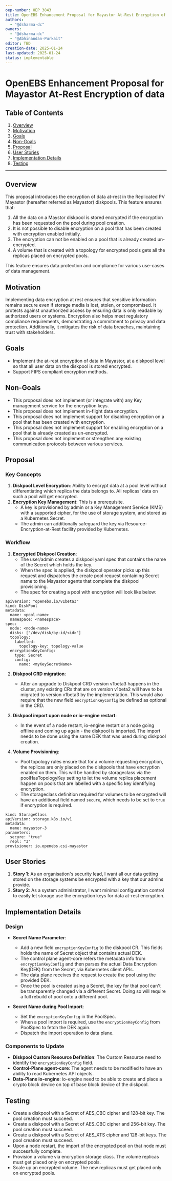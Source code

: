 ```yaml
---
oep-number: OEP 3843
title: OpenEBS Enhancement Proposal for Mayastor At-Rest Encryption of data
authors:
  - "@dsharma-dc"
owners:
  - "@dsharma-dc"
  - "@Abhinandan-Purkait"
editor: TBD
creation-date: 2025-01-24
last-updated: 2025-01-24
status: implementable
---
```


# OpenEBS Enhancement Proposal for Mayastor At-Rest Encryption of data

## Table of Contents

1. [Overview](#overview)
2. [Motivation](#motivation)
3. [Goals](#goals)
4. [Non-Goals](#non-goals)
5. [Proposal](#proposal)
6. [User Stories](#user-stories)
7. [Implementation Details](#implementation-details)
8. [Testing](#testing)

---

## Overview

This proposal introduces the encryption of data at-rest in the Replicated PV Mayastor (hereafter referred as Mayastor) diskpools. This feature ensures that:

1. All the data on a Maystor diskpool is stored encrypted if the encryption has been requested on the pool during pool creation.
2. It is not possible to disable encryption on a pool that has been created with encryption enabled initially.
3. The encryption can not be enabled on a pool that is already created un-encrypted.
4. A volume that is created with a topology for encrypted pools gets all the replicas placed on encrypted pools.

This feature ensures data protection and compliance for various use-cases of data management.

## Motivation

Implementing data encryption at rest ensures that sensitive information remains secure even if storage media is lost, stolen, or compromised. It protects against unauthorized access by ensuring data is only readable by authorized users or systems. Encryption also helps meet regulatory compliance requirements, demonstrating a commitment to privacy and data protection. Additionally, it mitigates the risk of data breaches, maintaining trust with stakeholders.

## Goals

- Implement the at-rest encryption of data in Mayastor, at a diskpool level so that all user data on the diskpool is stored encrypted.
- Support FIPS compliant encryption methods.

## Non-Goals

- This proposal does not implement (or integrate with) any Key management service for the encryption keys.
- This proposal does not implement in-flight data encryption.
- This proposal does not implement support for disabling encryption on a pool that has been created with encryption.
- This proposal does not implement support for enabling encryption on a pool that is already created as un-encrypted.
- This proposal does not implement or strengthen any existing communication protocols between various services.

## Proposal

### Key Concepts

1. **Diskpool Level Encryption**: Ability to encrypt data at a pool level without differentiating which replica the data belongs to. All replicas' data on such a pool will get encrypted.
2. **Encryption Key Management**: This is a prerequisite.
   - A key is provisioned by admin or a Key Management Service (KMS) with a supported cipher, for the use of storage system, and stored as a Kubernetes Secret.
   - The admin can additionally safeguard the key via Resource-Encryption-at-Rest facility provided by Kubernetes.

### Workflow

1. **Encrypted Diskpool Creation**:
   - The user/admin creates a diskpool yaml spec that contains the name of the Secret which holds the key.
   - When the spec is applied, the diskpool operator picks up this request and dispatches the create pool request containing Secret name to the Mayastor agents that complete the diskpool provisioning.
   - The spec for creating a pool with encryption will look like below:

```
apiVersion: "openebs.io/v1beta3"
kind: DiskPool
metadata:
  name: <pool-name>
  namespace: <namespace>
spec:
  node: <node-name>
  disks: ["/dev/disk/by-id/<id>"]
  topology:
    labelled:
      topology-key: topology-value
  encryptionKeyConfig:
    type: Secret
    config:
      name: <myKeySecretName>
```
2. **Diskpool CRD migration**:
   - After an upgrade to Diskpool CRD version v1beta3 happens in the cluster, any existing CRs that are on version v1beta2 will have to be migrated to version v1beta3 by the implementation. This would also require that the new field `encryptionKeyConfig` be defined as optional in the CRD.

3. **Diskpool import upon node or io-engine restart**:
   - In the event of a node restart, io-engine restart or a node going offline and coming up again - the diskpool
   is imported. The import needs to be done using the same DEK that was used during diskpool creation.

4. **Volume Provisioning**:
   - Pool topology rules ensure that for a volume requesting encryption, the replicas are only placed on the diskpools that have
   encryption enabled on them. This will be handled by storageclass via the poolHasTopologyKey setting to let the volume replica placement happen on pools that are labelled with a specific key identifying encryption.
   - The storageclass definition required for volumes to be encrypted will have an additional field named `secure`, which needs to be set to `true` if encryption is required.
```
kind: StorageClass
apiVersion: storage.k8s.io/v1
metadata:
  name: mayastor-3
parameters:
  secure: "true"
  repl: "3"
provisioner: io.openebs.csi-mayastor
```

## User Stories

1. **Story 1**: As an organisation's security lead, I want all our data getting stored on the storage systems be encrypted with a key that our admins provide.
2. **Story 2**: As a system administrator, I want minimal configuration control to easily let storage use the encryption keys for data at-rest encryption.

## Implementation Details

### Design

- **Secret Name Parameter**: 
   - Add a new field `encryptionKeyConfig` to the diskpool CR. This fields holds the name of Secret object that contains actual DEK.
   - The control plane agent-core refers the metadata info from `encryptionKeyConfig` and then parses the actual Data Encryption Key(DEK) from the Secret, via Kubernetes client APIs.
   - The data plane receives the request to create the pool using the provided DEK.
   - Once the pool is created using a Secret, the key for that pool can't be transparently changed via a different Secret. Doing so will require a full rebuild of pool onto a different pool.

- **Secret Name during Pool Import**: 
  - Set the `encryptionKeyConfig` in the PoolSpec.
  - When a pool import is required, use the `encryptionKeyConfig` from PoolSpec to fetch the DEK again.
  - Dispatch the import operation to data plane.

### Components to Update

- **Diskpool Custom Resource Definition**: The Custom Resource need to identify the `encryptionKeyConfig` field.
- **Control-Plane agent-core**: The agent needs to be modified to have an ability to read Kubernetes API objects.
- **Data-Plane io-engine**: io-engine need to be able to create and place a crypto block device on top of base block device of the diskpool.

## Testing

 - Create a diskpool with a Secret of AES_CBC cipher and 128-bit key. The pool creation must succeed.
 - Create a diskpool with a Secret of AES_CBC cipher and 256-bit key. The pool creation must succeed.
 - Create a diskpool with a Secret of AES_XTS cipher and 128-bit keys. The pool creation must succeed.
 - Upon a node restart, the import of the encrypted pool on that node must successfully complete.
 - Provision a volume via encryption storage class. The volume replicas must get placed only on encrypted pools.
 - Scale up an encrypted volume. The new replicas must get placed only on encrypted pools.

